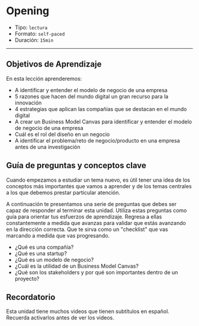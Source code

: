 # Opening

- Tipo: `lectura`
- Formato: `self-paced`
- Duración: `15min`

***

## Objetivos de Aprendizaje

En esta lección aprenderemos:

- A identificar y entender el modelo de negocio de una empresa
- 5 razones que hacen del mundo digital un gran recurso para la innovación
- 4 estrategias que aplican las compañías que se destacan en el mundo digital
- A crear un Business Model Canvas para identificar y entender el modelo de
  negocio de una empresa
- Cuál es el rol del diseño en un negocio
- A identificar el problema/reto de negocio/producto en una empresa antes de una
  investigación

## Guía de preguntas y conceptos clave

Cuando empezamos a estudiar un tema nuevo, es útil tener una idea de los
conceptos más importantes que vamos a aprender y de los temas centrales
a los que debemos prestar particular atención.

A continuación te presentamos una serie de preguntas que debes ser capaz de
responder al terminar esta unidad. Utiliza estas preguntas como guía para
orientar tus esfuerzos de aprendizaje. Regresa a ellas constantemente a
medida que avanzas para validar que estás avanzando en la dirección correcta.
Que te sirva como un "checklist" que vas marcando a medida que vas progresando.

- ¿Qué es una compañía?
- ¿Qué es una startup?
- ¿Qué es un modelo de negocio?
- ¿Cuál es la utilidad de un Business Model Canvas?
- ¿Qué son los stakeholders y por qué son importantes dentro de un proyecto?

## Recordatorio

Esta unidad tiene muchos videos que tienen subtítulos en español. Recuerda
activarlos antes de ver los videos.